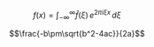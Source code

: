 $$f(x) = \int_{-\infty}^\infty
    \hat f(\xi)\,e^{2 \pi i \xi x}
    \,d\xi$$

$$\frac{-b\pm\sqrt{b^2-4ac}}{2a}$$
